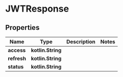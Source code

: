 
# JWTResponse

## Properties
Name | Type | Description | Notes
------------ | ------------- | ------------- | -------------
**access** | **kotlin.String** |  | 
**refresh** | **kotlin.String** |  | 
**status** | **kotlin.String** |  | 



